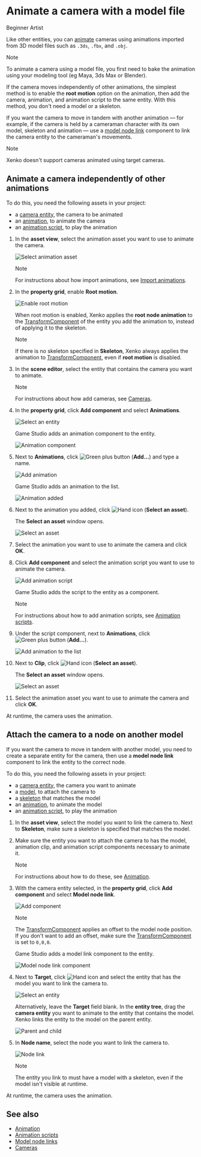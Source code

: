 # Animate a camera with a model file

<span class="label label-doc-level">Beginner</span>
<span class="label label-doc-audience">Artist</span>

Like other entities, you can [animate](../../animation/index.md) cameras using animations imported from 3D model files such as `.3ds`, `.fbx`, and `.obj`.

>[!Note]
>To animate a camera using a model file, you first need to bake the animation using your modeling tool (eg Maya, 3ds Max or Blender).

If the camera moves independently of other animations, the simplest method is to enable the **root motion** option on the animation, then add the camera, animation, and animation script to the same entity. With this method, you don't need a model or a skeleton.

If you want the camera to move in tandem with another animation — for example, if the camera is held by a cameraman character with its own model, skeleton and animation — use a [model node link](../../animation/model-node-links.md) component to link the camera entity to the cameraman's movements.

>[!Note]
>Xenko doesn't support cameras animated using target cameras.

## Animate a camera independently of other animations

To do this, you need the following assets in your project:

* a [camera entity](../index.md), the camera to be animated
* an [animation](../../animation/import-animations.md), to animate the camera
* an [animation script](../../animation/animation-scripts.md), to play the animation

1. In the **asset view**, select the animation asset you want to use to animate the camera.

    ![Select animation asset](media/select-animation1.png)

    >[!Note]
    >For instructions about how import animations, see [Import animations](../../animation/import-animations.md).

2. In the **property grid**, enable **Root motion**.

    ![Enable root motion](media/enable-root-motion.png)

    When root motion is enabled, Xenko applies the **root node animation** to the [TransformComponent](xref:SiliconStudio.Xenko.Engine.TransformComponent) of the entity you add the animation to, instead of applying it to the skeleton.

    >[!Note]
    >If there is no skeleton specified in **Skeleton**, Xenko always applies the animation to [TransformComponent](xref:SiliconStudio.Xenko.Engine.TransformComponent), even if **root motion** is disabled.

3. In the **scene editor**, select the entity that contains the camera you want to animate.

    >[!Note]
    >For instructions about how add cameras, see [Cameras](index.md).

4. In the **property grid**, click **Add component** and select **Animations**.

    ![Select an entity](media/add-animations-component-to-camera.png)

    Game Studio adds an animation component to the entity.

    ![Animation component](media/animation-component-added-to-camera.png)

5. Next to **Animations**, click ![Green plus button](~/manual/game-studio/media/green-plus-icon.png) (**Add...**) and type a name.

    ![Add animation](media/animation-name.png)

    Game Studio adds an animation to the list.

    ![Animation added](media/animation-added.png)

6. Next to the animation you added, click ![Hand icon](~/manual/game-studio/media/hand-icon.png) (**Select an asset**).

    The **Select an asset** window opens.

    ![Select an asset](media/select-mycamera-animation.png)

7. Select the animation you want to use to animate the camera and click **OK**.

8. Click **Add component** and select the animation script you want to use to animate the camera.

    ![Add animation script](media/add-animation-script.png)

    Game Studio adds the script to the entity as a component.

    >[!Note]
    >For instructions about how to add animation scripts, see [Animation scripts](../../animation/animation-scripts.md).

9. Under the script component, next to **Animations**, click ![Green plus button](~/manual/game-studio/media/green-plus-icon.png) (**Add...**).

    ![Add animation to the list](../../animation/media/add-animation-to-list.png)

10. Next to **Clip**, click ![Hand icon](~/manual/game-studio/media/hand-icon.png) (**Select an asset**).

    The **Select an asset** window opens.

    ![Select an asset](media/select-mycamera-animation.png)

11. Select the animation asset you want to use to animate the camera and click **OK**.

At runtime, the camera uses the animation.

## Attach the camera to a node on another model

If you want the camera to move in tandem with another model, you need to create a separate entity for the camera, then use a **model node link** component to link the entity to the correct node.

To do this, you need the following assets in your project:

* a [camera entity](../index.md), the camera you want to animate
* a [model](../../animation/index.md), to attach the camera to
* a [skeleton](../../animation/index.md) that matches the model
* an [animation](../../animation/index.md), to animate the model
* an [animation script](../../animation/animation-scripts.md), to play the animation

1. In the **asset view**, select the model you want to link the camera to. Next to **Skeleton**, make sure a skeleton is specified that matches the model.

2. Make sure the entity you want to attach the camera to has the model, animation clip, and animation script components necessary to animate it.

    >[!Note]
    >For instructions about how to do these, see [Animation](../../animation/index.md).

3. With the camera entity selected, in the **property grid**, click **Add component** and select **Model node link**.

    ![Add component](../../particles/tutorials/media/add-model-node-link.png)

    >[!Note]
    >The [TransformComponent](xref:SiliconStudio.Xenko.Engine.TransformComponent) applies an offset to the model node position. If you don't want to add an offset, make sure the [TransformComponent](xref:SiliconStudio.Xenko.Engine.TransformComponent) is set to `0,0,0`.

    Game Studio adds a model link component to the entity.

    ![Model node link component](../../animation/media/model-node-component.png)

4. Next to **Target**, click ![Hand icon](~/manual/game-studio/media/hand-icon.png) and select the entity that has the model you want to link the camera to.

    ![Select an entity](../../animation/media/select-an-entity-window.png)

    Alternatively, leave the **Target** field blank. In the **entity tree**, drag the **camera entity** you want to animate to the entity that contains the model. Xenko links the entity to the model on the parent entity.

    ![Parent and child](media/parent-and-child.png)

5. In **Node name**, select the node you want to link the camera to.

    ![Node link](media/select-node.png)

    >[!Note]
    >The entity you link to must have a model with a skeleton, even if the model isn't visible at runtime.

At runtime, the camera uses the animation.

## See also

* [Animation](../../animation/index.md)
* [Animation scripts](../../animation/animation-scripts.md)
* [Model node links](../../animation/model-node-links.md)
* [Cameras](index.md)